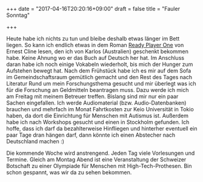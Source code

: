 +++
date = "2017-04-16T20:20:16+09:00"
draft = false
title = "Fauler Sonntag"

+++

Heute habe ich nichts zu tun und bleibe deshalb etwas länger im Bett liegen. So
kann ich endlich etwas in dem Roman [Ready Player One] von Ernest Cline lesen,
den ich von Karlos (Australien) geschenkt bekommen habe. Keine Ahnung wo er das
Buch auf Deutsch her hat. Im Anschluss daran habe ich noch einige Vokabeln
wiederholt, bis mich der Hunger zum Aufstehen bewegt hat. Nach dem Frühstück
habe ich es mir auf dem Sofa im Gemeindschaftsraum gemütlich gemacht und den
Rest des Tages nach Literatur Rund um mein Forschungsthema gesucht und mir
überlegt was ich für die Forschung an Geldmitteln beantragen muss. Dazu werde
ich mich am Freitag mit meinem Betreuer treffen. Bislang sind mir nur ein paar
Sachen eingefallen. Ich werde Audiomaterial (bzw. Audio-Datenbanken) brauchen
und mehrfach im Monat Fahrtkosten zur Keio Universität in Tokio haben, da dort
die Einrichtung für Menschen mit Autismus ist. Außerdem habe ich nach Workshops
gesucht und einen in Stockholm gefunden. Ich hoffe, dass ich darf da
bezahlterweise Hinfliegen und hinterher eventuell ein paar Tage dran hängen
darf, dann könnte ich einen Abstecher nach Deutschland machen :)

Die kommende Woche wird anstrengend. Jeden Tag viele Vorlesungen und Termine.
Gleich am Montag Abend ist eine Veranstaltung der Schweizer Botschaft zu einer
Olympiade für Menschen mit High-Tech-Prothesen. Bin schon gespannt, was wir da
zu sehen bekommen.

<!-- Links: -->
[Ready Player One]: https://de.wikipedia.org/wiki/Ready_Player_One
